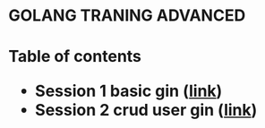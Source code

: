 <h1>GOLANG TRANING ADVANCED<h1>


Table of contents
 -  Session 1 basic gin ([link](https://github.com/an-halim/golang-advanced/tree/master/session-1-introduction-gin))
 -  Session 2 crud user gin ([link](https://github.com/an-halim/golang-advanced/tree/master/session-2-latihan-crud))
   
